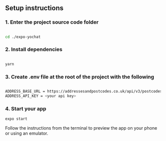 ## Setup instructions

### 1.  Enter the project source code folder

```sh

cd ./expo-yochat
```

### 2. Install dependencies

```sh

yarn

```

### 3. Create .env file at the root of the project with the following

```sh

ADDRESS_BASE_URL = https://addressesandpostcodes.co.uk/api/v3/postcodes/
ADDRESS_API_KEY = <your api key>

```

### 4. Start your app

```
expo start
```

Follow the instructions from the terminal to preview the app on your phone or using an emulator.